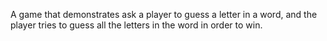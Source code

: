 A game that demonstrates ask a player to guess a letter in a word, and the player tries to guess all the letters in the word in order to win. 